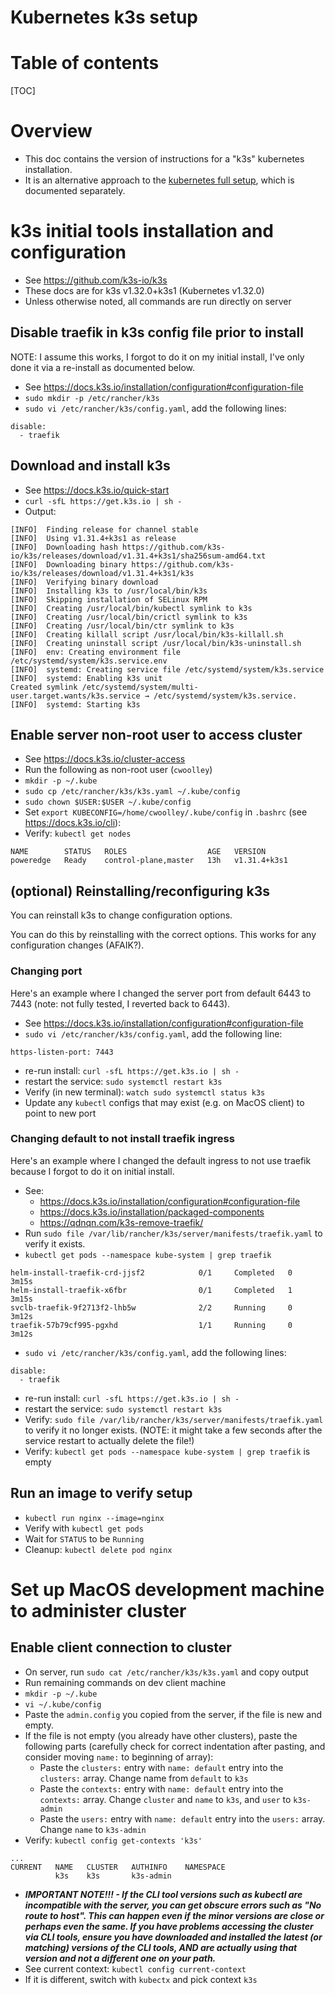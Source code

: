 # Kubernetes k3s setup

# Table of contents

[TOC]

# Overview

- This doc contains the version of instructions for a "k3s" kubernetes installation.
- It is an alternative approach to the [kubernetes full setup](./kubernetes_full_setup.md), which is documented separately.

# k3s initial tools installation and configuration

- See https://github.com/k3s-io/k3s
- These docs are for k3s v1.32.0+k3s1 (Kubernetes v1.32.0)
- Unless otherwise noted, all commands are run directly on server

## Disable traefik in k3s config file prior to install

NOTE: I assume this works, I forgot to do it on my initial install, I've only done it via a re-install as documented below.

- See https://docs.k3s.io/installation/configuration#configuration-file
- `sudo mkdir -p /etc/rancher/k3s`
- `sudo vi /etc/rancher/k3s/config.yaml`, add the following lines:
```
disable:
  - traefik
```

## Download and install k3s

- See https://docs.k3s.io/quick-start
- `curl -sfL https://get.k3s.io | sh -`
- Output:
```
[INFO]  Finding release for channel stable
[INFO]  Using v1.31.4+k3s1 as release
[INFO]  Downloading hash https://github.com/k3s-io/k3s/releases/download/v1.31.4+k3s1/sha256sum-amd64.txt
[INFO]  Downloading binary https://github.com/k3s-io/k3s/releases/download/v1.31.4+k3s1/k3s
[INFO]  Verifying binary download
[INFO]  Installing k3s to /usr/local/bin/k3s
[INFO]  Skipping installation of SELinux RPM
[INFO]  Creating /usr/local/bin/kubectl symlink to k3s
[INFO]  Creating /usr/local/bin/crictl symlink to k3s
[INFO]  Creating /usr/local/bin/ctr symlink to k3s
[INFO]  Creating killall script /usr/local/bin/k3s-killall.sh
[INFO]  Creating uninstall script /usr/local/bin/k3s-uninstall.sh
[INFO]  env: Creating environment file /etc/systemd/system/k3s.service.env
[INFO]  systemd: Creating service file /etc/systemd/system/k3s.service
[INFO]  systemd: Enabling k3s unit
Created symlink /etc/systemd/system/multi-user.target.wants/k3s.service → /etc/systemd/system/k3s.service.
[INFO]  systemd: Starting k3s
```

## Enable server non-root user to access cluster

- See https://docs.k3s.io/cluster-access
- Run the following as non-root user (`cwoolley`)
- `mkdir -p ~/.kube`  
- `sudo cp /etc/rancher/k3s/k3s.yaml ~/.kube/config`
- `sudo chown $USER:$USER ~/.kube/config`
- Set `export KUBECONFIG=/home/cwoolley/.kube/config` in `.bashrc` (see https://docs.k3s.io/cli):
- Verify: `kubectl get nodes`
```
NAME        STATUS   ROLES                  AGE   VERSION
poweredge   Ready    control-plane,master   13h   v1.31.4+k3s1
```

## (optional) Reinstalling/reconfiguring k3s

You can reinstall k3s to change configuration options.

You can do this by reinstalling with the correct options. This works for any configuration changes (AFAIK?).

### Changing port

Here's an example where I changed the server port from default 6443 to 7443 (note: not fully tested, I reverted back to 6443).

- See https://docs.k3s.io/installation/configuration#configuration-file
- `sudo vi /etc/rancher/k3s/config.yaml`, add the following line:
```
https-listen-port: 7443
```
- re-run install: `curl -sfL https://get.k3s.io | sh -`
- restart the service: `sudo systemctl restart k3s`
- Verify (in new terminal): `watch sudo systemctl status k3s`
- Update any `kubectl` configs that may exist (e.g. on MacOS client) to point to new port

### Changing default to not install traefik ingress

Here's an example where I changed the default ingress to not use traefik because I forgot to do it on initial install.

- See:
  - https://docs.k3s.io/installation/configuration#configuration-file
  - https://docs.k3s.io/installation/packaged-components
  - https://qdnqn.com/k3s-remove-traefik/
- Run `sudo file /var/lib/rancher/k3s/server/manifests/traefik.yaml` to verify it exists.
- `kubectl get pods --namespace kube-system | grep traefik`
```
helm-install-traefik-crd-jjsf2            0/1     Completed   0               3m15s
helm-install-traefik-x6fbr                0/1     Completed   1               3m15s
svclb-traefik-9f2713f2-lhb5w              2/2     Running     0               3m12s
traefik-57b79cf995-pgxhd                  1/1     Running     0               3m12s
```  
- `sudo vi /etc/rancher/k3s/config.yaml`, add the following lines:
```
disable:
  - traefik
```
- re-run install: `curl -sfL https://get.k3s.io | sh -`
- restart the service: `sudo systemctl restart k3s`
- Verify: `sudo file /var/lib/rancher/k3s/server/manifests/traefik.yaml` to verify it no longer exists.
  (NOTE: it might take a few seconds after the service restart to actually delete the file!)
- Verify: `kubectl get pods --namespace kube-system | grep traefik` is empty

## Run an image to verify setup

- `kubectl run nginx --image=nginx`
- Verify with `kubectl get pods`
- Wait for `STATUS` to be `Running`
- Cleanup: `kubectl delete pod nginx`

# Set up MacOS development machine to administer cluster

## Enable client connection to cluster

- On server, run `sudo cat /etc/rancher/k3s/k3s.yaml` and copy output
- Run remaining commands on dev client machine
- `mkdir -p ~/.kube`
- `vi ~/.kube/config`
- Paste the `admin.config` you copied from the server, if the file is new and empty.
- If the file is not empty (you already have other clusters), paste the following parts (carefully check for correct indentation after pasting, and consider moving `name:` to beginning of array):
    - Paste the `clusters:` entry with `name: default` entry into the `clusters:` array. Change name from `default` to `k3s`
    - Paste the `contexts:` entry with `name: default` entry into the `contexts:` array. Change `cluster` and `name` to `k3s`, and `user` to `k3s-admin`
    - Paste the `users:` entry with `name: default` entry into the `users:` array. Change `name` to `k3s-admin`
- Verify: `kubectl config get-contexts 'k3s'`
```
...
CURRENT   NAME   CLUSTER   AUTHINFO    NAMESPACE
          k3s    k3s       k3s-admin
```
  - **_IMPORTANT NOTE!!! - If the CLI tool versions such as kubectl are incompatible with the server, you can get obscure errors such as "No route to host".
    This can happen even if the minor versions are close or perhaps even the same. If you have problems accessing the cluster via CLI tools, ensure you have
    downloaded and installed the latest (or matching) versions of the CLI tools, AND are actually using that version and not a different one on your path._**
- See current context: `kubectl config current-context`
- If it is different, switch with `kubectx` and pick context `k3s`
